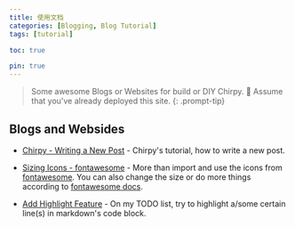 ```yaml
---
title: 使用文档
categories: [Blogging, Blog Tutorial]
tags: [tutorial]

toc: true

pin: true
---
```


> Some awesome Blogs or Websites for build or DIY Chirpy. 
> 🧐 Assume that you've already deployed this site.
{: .prompt-tip}

## Blogs and Websides

- [Chirpy - Writing a New Post](https://chirpy.cotes.page/posts/write-a-new-post/) - 
  Chirpy's tutorial, how to write a new post.

- [Sizing Icons - fontawesome](https://fontawesome.com/docs/web/style/size) - 
  More than import and use the icons from [fontawesome](https://fontawesome.com). You can also change the size or do more things according to [fontawesome docs](https://fontawesome.com/docs).

- [Add Highlight Feature](https://nihil.cc/posts/highlight_lines_for_jekyll/) - 
  On my TODO list, try to highlight a/some certain line(s) in markdown's code block.